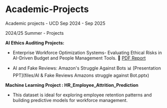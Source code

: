 # Academic-Projects
Academic projects - UCD Sep 2024 - Sep 2025

2024/25 Summer - Projects

**AI Ethics Auditing Projects:**
- Enterprise Workforce Optimization Systems- Evaluating Ethical Risks in AI-Driven Budget and People Management Tools. 📄 [PDF Report](files/report.pdf)

- AI and Fake Reviews: Amazon's Struggle Against Bots 📊 [Presentation PPT](files/AI & Fake Reviews Amazons struggle against Bot.pptx)

**Machine Learning Project :  HR_Employee_Attrition_Prediction**
- This dataset is ideal for exploring employee retention patterns and building predictive models for workforce management.
